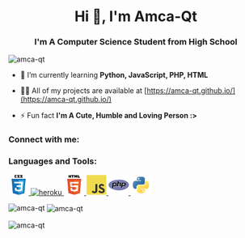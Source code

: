
<h1 align="center">Hi 👋, I'm Amca-Qt</h1>
<h3 align="center">I'm A Computer Science Student from High School</h3>

<p align="left"> <img src="https://komarev.com/ghpvc/?username=amca-qt&label=Profile%20views&color=0e75b6&style=flat" alt="amca-qt" /> </p>

- 🌱 I’m currently learning **Python, JavaScript, PHP, HTML**

- 👨‍💻 All of my projects are available at [https://amca-qt.github.io/](https://amca-qt.github.io/)

- ⚡ Fun fact **I'm A Cute, Humble and Loving Person :>**

<h3 align="left">Connect with me:</h3>
<p align="left">
</p>

<h3 align="left">Languages and Tools:</h3>
<p align="left"> <a href="https://www.w3schools.com/css/" target="_blank" rel="noreferrer"> <img src="https://raw.githubusercontent.com/devicons/devicon/master/icons/css3/css3-original-wordmark.svg" alt="css3" width="40" height="40"/> </a> <a href="https://heroku.com" target="_blank" rel="noreferrer"> <img src="https://www.vectorlogo.zone/logos/heroku/heroku-icon.svg" alt="heroku" width="40" height="40"/> </a> <a href="https://www.w3.org/html/" target="_blank" rel="noreferrer"> <img src="https://raw.githubusercontent.com/devicons/devicon/master/icons/html5/html5-original-wordmark.svg" alt="html5" width="40" height="40"/> </a> <a href="https://developer.mozilla.org/en-US/docs/Web/JavaScript" target="_blank" rel="noreferrer"> <img src="https://raw.githubusercontent.com/devicons/devicon/master/icons/javascript/javascript-original.svg" alt="javascript" width="40" height="40"/> </a> <a href="https://www.php.net" target="_blank" rel="noreferrer"> <img src="https://raw.githubusercontent.com/devicons/devicon/master/icons/php/php-original.svg" alt="php" width="40" height="40"/> </a> <a href="https://www.python.org" target="_blank" rel="noreferrer"> <img src="https://raw.githubusercontent.com/devicons/devicon/master/icons/python/python-original.svg" alt="python" width="40" height="40"/> </a> </p>

<p><img align="left" src="https://github-readme-stats.vercel.app/api/top-langs?username=amca-qt&show_icons=true&locale=en&layout=compact" alt="amca-qt" /></p>

<p>&nbsp;<img align="center" src="https://github-readme-stats.vercel.app/api?username=amca-qt&show_icons=true&locale=en" alt="amca-qt" /></p>

<p><img align="center" src="https://github-readme-streak-stats.herokuapp.com/?user=amca-qt&" alt="amca-qt" /></p>
